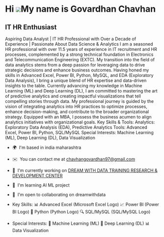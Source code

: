 Hi ![](https://user-images.githubusercontent.com/18350557/176309783-0785949b-9127-417c-8b55-ab5a4333674e.gif)My name is Govardhan Chavhan
=========================================================================================================================================

IT HR Enthusiast
----------------

Aspiring Data Analyst | IT HR Professional with Over a Decade of Experience | Passionate About Data Science & Analytics I am a seasoned HR professional with over 11.5 years of experience in IT recruitment and HR processes, complemented by a strong technical foundation in Electronics and Telecommunication Engineering (EXTC). My transition into the field of data analytics stems from a deep passion for leveraging data to drive strategic decisions and enhance business outcomes. Having honed my skills in Advanced Excel, Power BI, Python, MySQL, and EDA (Exploratory Data Analysis), I bring a unique blend of HR expertise and data-driven insights to the table. Currently advancing my knowledge in Machine Learning (ML) and Deep Learning (DL), I am committed to mastering the art of predictive analytics and creating impactful visualizations that tell compelling stories through data. My professional journey is guided by the vision of integrating analytics into HR practices to optimize processes, enhance decision-making, and contribute to the broader organizational strategy. Equipped with an MBA, I possess the business acumen to align analytics initiatives with organizational goals. Key Skills & Tools: Analytics: Exploratory Data Analysis (EDA), Predictive Analytics Tools: Advanced Excel, Power BI, Python, SQL/MySQL Special Interests: Machine Learning (ML), Deep Learning (DL), Data Visualization

*   🌍  I'm based in india maharashtra
*   ✉️  You can contact me at [chavhangovardhan97@gmail.com](mailto:chavhangovardhan97@gmail.com)
*   🚀  I'm currently working on [DREAM WITH DATA TRAINING RESEARCH & DEVELOPMENT CENTER](http://https://dreamwithdata.in)
*   🧠  I'm learning AI ML project
*   🤝  I'm open to collaborating on dreamwithdata
*    Key Skills:
📊 Advanced Excel (Microsoft Excel Logo)
📈 Power BI (Power BI Logo)
🐍 Python (Python Logo)
🔍 SQL/MySQL (SQL/MySQL Logo)

*   Special Interests:
🤖 Machine Learning (ML)
🧠 Deep Learning (DL)
📊 Data Visualization
  
